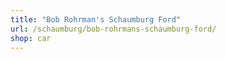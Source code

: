 ```yaml
---
title: "Bob Rohrman's Schaumburg Ford"
url: /schaumburg/bob-rohrmans-schaumburg-ford/
shop: car
---
```

